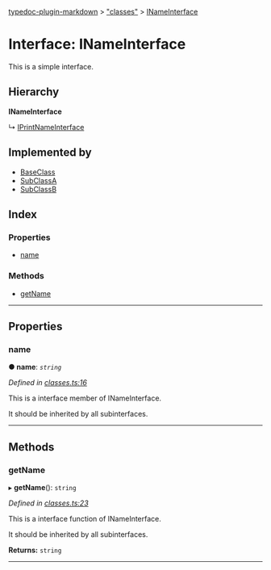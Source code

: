 [typedoc-plugin-markdown](../README.md) > ["classes"](../modules/_classes_.md) > [INameInterface](../interfaces/_classes_.inameinterface.md)

# Interface: INameInterface

This is a simple interface.

## Hierarchy

**INameInterface**

↳  [IPrintNameInterface](_classes_.iprintnameinterface.md)

## Implemented by

* [BaseClass](../classes/_classes_.baseclass.md)
* [SubClassA](../classes/_classes_.subclassa.md)
* [SubClassB](../classes/_classes_.subclassb.md)

## Index

### Properties

* [name](_classes_.inameinterface.md#name)

### Methods

* [getName](_classes_.inameinterface.md#getname)

---

## Properties

<a id="name"></a>

###  name

**●  name**:  *`string`* 

*Defined in [classes.ts:16](https://github.com/tgreyjs/typedoc-plugin-markdown/blob/master/test/src/classes.ts#L16)*

This is a interface member of INameInterface.

It should be inherited by all subinterfaces.

___

## Methods

<a id="getname"></a>

###  getName

▸ **getName**(): `string`

*Defined in [classes.ts:23](https://github.com/tgreyjs/typedoc-plugin-markdown/blob/master/test/src/classes.ts#L23)*

This is a interface function of INameInterface.

It should be inherited by all subinterfaces.

**Returns:** `string`

___

